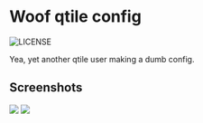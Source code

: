 # Woof qtile config

<img src='https://img.shields.io/badge/License-Woof-%235e81ac?style=flat-square' alt="LICENSE"></img>

Yea, yet another qtile user making a dumb config.

## Screenshots

<img src='https://cdn.discordapp.com/attachments/807296265086959676/867422686794612766/unknown.png'>
<img src='https://cdn.discordapp.com/attachments/807296265086959676/867423206646087680/unknown.png'>
